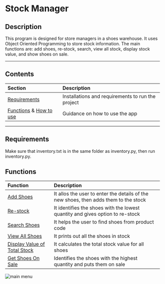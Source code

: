 # Stock Manager

## **Description**

This program is designed for store managers in a shoes warehouse. It uses Object Oriented Programming to store stock information. The main functions are: add shoes, re-stock, search, view all stock, display stock value, and show shoes on sale.

---
## Contents
| Section | Description |
| :--- | :--- |
| [Requirements](#requirements) | Installations and requirements to run the project |
| [Functions](#functions) & [How to use](#how-to-use) | Guidance on how to use the app |

---
## Requirements
Make sure that inventory.txt is in the same folder as inventory.py, then run inventory.py.

## Functions
| Function | Description |
| :--- | :--- |
| [Add Shoes](#Add-shoes) | It allos the user to enter the details of the new shoes, then adds them to the stock |
| [Re-stock](#re-stock) | It identifies the shoes with the lowest quantity and gives option to re-stock |
| [Search Shoes](#search-shoes) | It helps the user to find shoes from product code |
| [View All Shoes](#view-all-shoes) | It prints out all the shoes in stock |
| [Display Value of Total Stock](#display-value-of-total-stock) | It calculates the total stock value for all shoes |
| [Get Shoes On Sale](#get-shoes-on-sale) | Identifies the shoes with the highest quantity and puts them on sale |

![main menu](https://user-images.githubusercontent.com/126117608/221275870-5f51dcb2-06cb-461f-b39c-821dc111a4b6.png)
